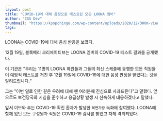 ```yaml
---
layout: post
title: "COVID-19에 대해 음성으로 테스트된 모든 LOONA 멤버"
author: "CSS Dev"
thumbnail: "https://kpopchingu.com/wp-content/uploads/2020/12/300m-views-44-1-890x512.png"
tags: 
---
```



LOONA는 COVID-19에 대해 음성 반응을 보였다.

12월 19일, 블록베리 크리에이티브는 LOONA 멤버의 COVID-19 테스트 결과를 공개했다.

이 기관은 "우리는 11명의 LOONA 회원들과 그들의 최신 스케줄에 동행한 모든 직원들이 예방적 테스트를 거친 후 12월 19일에 COVID-19에 대한 음성 판정을 받았다는 것을 알려드립니다.“

그는 "이번 일로 인한 깊은 우려에 대해 팬 여러분께 진심으로 사과드린다"고 말했다. 앞으로도 보건당국의 지침을 준수하고 응급상황 발생 시 신속하게 대응하겠다고 말했다.

앞서 이브와 추는 COVID-19 확진 환자가 발생한 `복면가왕` 녹화에 참여했다. LOONA에 함께 있던 모든 구성원과 직원은 COVID-19 검사를 받았고 자체 격리되었다.
